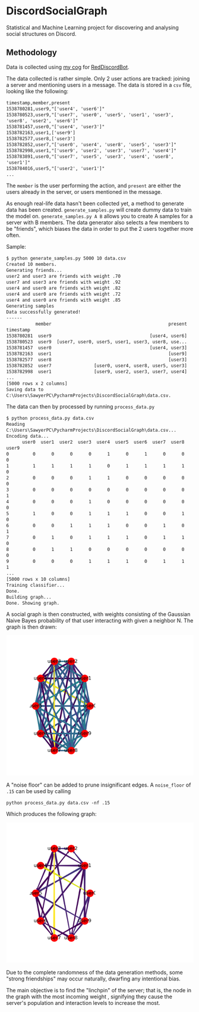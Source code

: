 # DiscordSocialGraph

Statistical and Machine Learning project for discovering and analysing social structures on Discord. 

## Methodology

Data is collected using [my cog](https://github.com/samclane/Snake-Cogs/blob/master/member_logger/member_logger.py) 
for [RedDiscordBot](https://github.com/Cog-Creators/Red-DiscordBot). 

The data collected is rather simple. Only 2 user actions are tracked: joining a server and mentioning users in a message.
The data is stored in a `csv` file, looking like the following:

```csv
timestamp,member,present
1538780281,user9,"['user4', 'user6']"
1538780523,user9,"['user7', 'user0', 'user5', 'user1', 'user3', 'user8', 'user2', 'user6']"
1538781457,user0,"['user4', 'user3']"
1538782163,user1,['user9']
1538782577,user8,['user3']
1538782852,user7,"['user0', 'user4', 'user8', 'user5', 'user3']"
1538782998,user1,"['user9', 'user2', 'user3', 'user7', 'user4']"
1538783891,user0,"['user7', 'user5', 'user3', 'user4', 'user8', 'user1']"
1538784016,user5,"['user2', 'user1']"
...
```

The `member` is the user performing the action, and `present` are either the users already in the server, or users 
mentioned in the message.

As enough real-life data hasn't been collected yet, a method to generate data has been created. `generate_samples.py` will
create dummy data to train the model on. `generate_samples.py A B` allows you to create A samples for a server with B 
members. The data generator also selects a few members to be "friends", which biases the data in order to put the 2 users
together more often. 

Sample:
```
$ python generate_samples.py 5000 10 data.csv
Created 10 members.
Generating friends...
user2 and user3 are friends with weight .70
user7 and user3 are friends with weight .92
user4 and user0 are friends with weight .82
user4 and user0 are friends with weight .72
user4 and user0 are friends with weight .85
Generating samples
Data successfully generated!
------
           member                                            present
timestamp                                                           
1538780281  user9                                     [user4, user6]
1538780523  user9  [user7, user0, user5, user1, user3, user8, use...
1538781457  user0                                     [user4, user3]
1538782163  user1                                            [user9]
1538782577  user8                                            [user3]
1538782852  user7                [user0, user4, user8, user5, user3]
1538782998  user1                [user9, user2, user3, user7, user4]
...
[5000 rows x 2 columns]
Saving data to C:\Users\SawyerPC\PycharmProjects\DiscordSocialGraph\data.csv.
```

The data can then by processed by running `process_data.py`

```
$ python process_data.py data.csv
Reading C:\Users\SawyerPC\PycharmProjects\DiscordSocialGraph\data.csv...
Encoding data...
      user0  user1  user2  user3  user4  user5  user6  user7  user8  user9
0         0      0      0      0      1      0      1      0      0      0
1         1      1      1      1      0      1      1      1      1      0
2         0      0      0      1      1      0      0      0      0      0
3         0      0      0      0      0      0      0      0      0      1
4         0      0      0      1      0      0      0      0      0      0
5         1      0      0      1      1      1      0      0      1      0
6         0      0      1      1      1      0      0      1      0      1
7         0      1      0      1      1      1      0      1      1      0
8         0      1      1      0      0      0      0      0      0      0
9         0      0      0      1      1      1      0      1      1      1
...
[5000 rows x 10 columns]
Training classifier...
Done.
Building graph...
Done. Showing graph.
```

A social graph is then constructed, with weights consisting of the Gaussian Naive Bayes probability of that user interacting with given a 
neighbor N. The graph is then drawn:

![Social Graph](samples/Figure_1.png)

A "noise floor" can be added to prune insignificant edges. A `noise_floor` of `.15` can be used by calling

```
python process_data.py data.csv -nf .15
```

Which produces the following graph:

![Pruned Graph](samples/Figure_2.png)

Due to the complete randomness of the data generation methods, some "strong friendships" may occur naturally, dwarfing 
any intentional bias. 

The main objective is to find the "linchpin" of the server; that is, the node in the graph with the most incoming weight
, signifying they cause the server's population and interaction levels to increase the most. 

